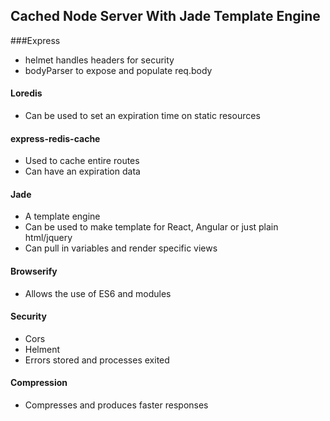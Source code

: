 

## Cached Node Server With Jade Template Engine

###Express

- helmet handles headers for security
- bodyParser to expose and populate req.body

#### Loredis
- Can be used to set an expiration time on static resources

#### express-redis-cache
- Used to cache entire routes
- Can have an expiration data

#### Jade
- A template engine
- Can be used to make template for React, Angular or just plain html/jquery
- Can pull in variables and render specific views

#### Browserify
- Allows the use of ES6 and modules

#### Security
- Cors
- Helment
- Errors stored and processes exited

#### Compression
- Compresses and produces faster responses

